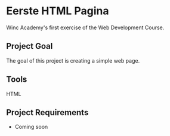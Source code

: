 # Eerste HTML Pagina
Winc Academy's first exercise of the Web Development Course.

## Project Goal
The goal of this project is creating a simple web page.

## Tools
HTML

## Project Requirements
* Coming soon
